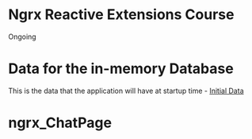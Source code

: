 
# Ngrx Reactive Extensions Course

Ongoing


# Data for the in-memory Database

This is the data that the application will have at startup time - [Initial Data](https://raw.githubusercontent.com/angular-university/ngrx-course/backup/src/server/db/db-data.ts)


# ngrx_ChatPage
